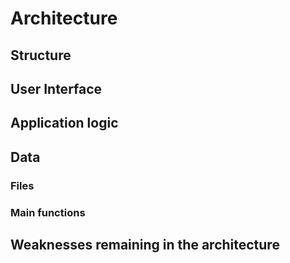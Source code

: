 # Architecture

## Structure



## User Interface



## Application logic




## Data

### Files

### Main functions


## Weaknesses remaining in the architecture



